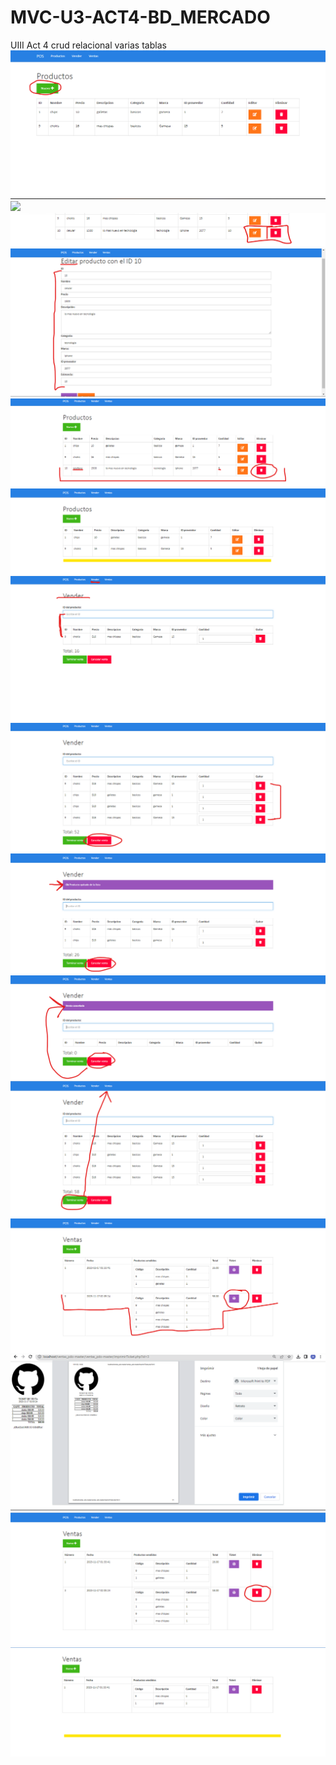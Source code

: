 # MVC-U3-ACT4-BD_MERCADO
UIII Act 4 crud relacional varias tablas
![](https://github.com/GuerreroA128/MVC-U3-ACT4-BD_MERCADO/blob/main/ventas_pdo-master/img/img1.png)
![](https://github.com/GuerreroA128/MVC-U3-ACT4-BD_MERCADO/blob/main/ventas_pdo-master/img/img2png)
![](https://github.com/GuerreroA128/MVC-U3-ACT4-BD_MERCADO/blob/main/ventas_pdo-master/img/img3.png)
![](https://github.com/GuerreroA128/MVC-U3-ACT4-BD_MERCADO/blob/main/ventas_pdo-master/img/img4.png)
![](https://github.com/GuerreroA128/MVC-U3-ACT4-BD_MERCADO/blob/main/ventas_pdo-master/img/img5.png)
![](https://github.com/GuerreroA128/MVC-U3-ACT4-BD_MERCADO/blob/main/ventas_pdo-master/img/img6.png)
![](https://github.com/GuerreroA128/MVC-U3-ACT4-BD_MERCADO/blob/main/ventas_pdo-master/img/img7.png)
![](https://github.com/GuerreroA128/MVC-U3-ACT4-BD_MERCADO/blob/main/ventas_pdo-master/img/img8.png)
![](https://github.com/GuerreroA128/MVC-U3-ACT4-BD_MERCADO/blob/main/ventas_pdo-master/img/img9.png)
![](https://github.com/GuerreroA128/MVC-U3-ACT4-BD_MERCADO/blob/main/ventas_pdo-master/img/img10.png)
![](https://github.com/GuerreroA128/MVC-U3-ACT4-BD_MERCADO/blob/main/ventas_pdo-master/img/img11.png)
![](https://github.com/GuerreroA128/MVC-U3-ACT4-BD_MERCADO/blob/main/ventas_pdo-master/img/img12.png)
![](https://github.com/GuerreroA128/MVC-U3-ACT4-BD_MERCADO/blob/main/ventas_pdo-master/img/img13.png)
![](https://github.com/GuerreroA128/MVC-U3-ACT4-BD_MERCADO/blob/main/ventas_pdo-master/img/img14.png)
![](https://github.com/GuerreroA128/MVC-U3-ACT4-BD_MERCADO/blob/main/ventas_pdo-master/img/img15.png)
